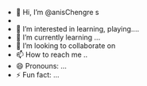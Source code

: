 - 👋 Hi, I’m @anisChengre s
- 
- 👀 I’m interested in learning, playing....
- 🌱 I’m currently learning ...
- 💞️ I’m looking to collaborate on
- 📫 How to reach me ..
- 😄 Pronouns: ...
- ⚡ Fun fact: ...

<!---
anisChengre/anisChengre is a ✨ special ✨ repository because its `README.md` (this file) appears on your GitHub profile.
You can click the Preview link to take a look at your changes.
--->
